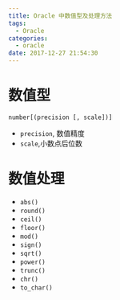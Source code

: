 ```yaml
---
title: Oracle 中数值型及处理方法
tags:
  - Oracle
categories:
  - oracle
date: 2017-12-27 21:54:30
---
```


# 数值型

```
number[(precision [, scale])]
```
- `precision`, 数值精度
- `scale`,小数点后位数

# 数值处理

- `abs()`
- `round()`
- `ceil()`
- `floor()`
- `mod()`
- `sign()`
- `sqrt()`
- `power()`
- `trunc()`
- `chr()`
- `to_char()`
